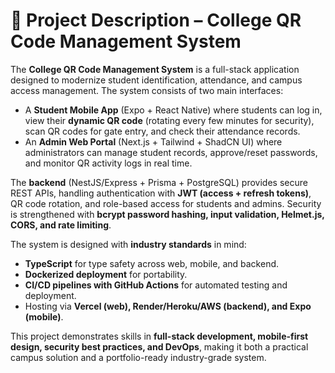 # 📌 Project Description – College QR Code Management System

The **College QR Code Management System** is a full-stack application designed to modernize student identification, attendance, and campus access management. The system consists of two main interfaces:

* A **Student Mobile App** (Expo + React Native) where students can log in, view their **dynamic QR code** (rotating every few minutes for security), scan QR codes for gate entry, and check their attendance records.
* An **Admin Web Portal** (Next.js + Tailwind + ShadCN UI) where administrators can manage student records, approve/reset passwords, and monitor QR activity logs in real time.

The **backend** (NestJS/Express + Prisma + PostgreSQL) provides secure REST APIs, handling authentication with **JWT (access + refresh tokens)**, QR code rotation, and role-based access for students and admins. Security is strengthened with **bcrypt password hashing, input validation, Helmet.js, CORS, and rate limiting**.

The system is designed with **industry standards** in mind:

* **TypeScript** for type safety across web, mobile, and backend.
* **Dockerized deployment** for portability.
* **CI/CD pipelines with GitHub Actions** for automated testing and deployment.
* Hosting via **Vercel (web), Render/Heroku/AWS (backend), and Expo (mobile)**.

This project demonstrates skills in **full-stack development, mobile-first design, security best practices, and DevOps**, making it both a practical campus solution and a portfolio-ready industry-grade system.

